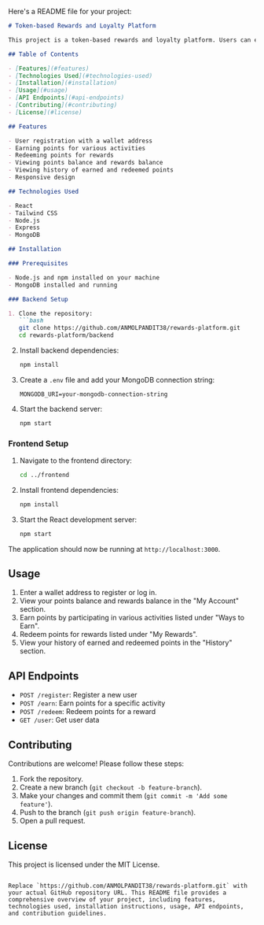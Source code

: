 Here's a README file for your project:

```markdown
# Token-based Rewards and Loyalty Platform

This project is a token-based rewards and loyalty platform. Users can earn and redeem points for various activities and rewards. The frontend is built using React and integrates with backend services to handle user registration, earning tokens, redeeming tokens, and fetching user data.

## Table of Contents

- [Features](#features)
- [Technologies Used](#technologies-used)
- [Installation](#installation)
- [Usage](#usage)
- [API Endpoints](#api-endpoints)
- [Contributing](#contributing)
- [License](#license)

## Features

- User registration with a wallet address
- Earning points for various activities
- Redeeming points for rewards
- Viewing points balance and rewards balance
- Viewing history of earned and redeemed points
- Responsive design

## Technologies Used

- React
- Tailwind CSS
- Node.js
- Express
- MongoDB

## Installation

### Prerequisites

- Node.js and npm installed on your machine
- MongoDB installed and running

### Backend Setup

1. Clone the repository:
   ```bash
   git clone https://github.com/ANMOLPANDIT38/rewards-platform.git
   cd rewards-platform/backend
   ```

2. Install backend dependencies:
   ```bash
   npm install
   ```

3. Create a `.env` file and add your MongoDB connection string:
   ```env
   MONGODB_URI=your-mongodb-connection-string
   ```

4. Start the backend server:
   ```bash
   npm start
   ```

### Frontend Setup

1. Navigate to the frontend directory:
   ```bash
   cd ../frontend
   ```

2. Install frontend dependencies:
   ```bash
   npm install
   ```

3. Start the React development server:
   ```bash
   npm start
   ```

The application should now be running at `http://localhost:3000`.

## Usage

1. Enter a wallet address to register or log in.
2. View your points balance and rewards balance in the "My Account" section.
3. Earn points by participating in various activities listed under "Ways to Earn".
4. Redeem points for rewards listed under "My Rewards".
5. View your history of earned and redeemed points in the "History" section.

## API Endpoints

- `POST /register`: Register a new user
- `POST /earn`: Earn points for a specific activity
- `POST /redeem`: Redeem points for a reward
- `GET /user`: Get user data

## Contributing

Contributions are welcome! Please follow these steps:

1. Fork the repository.
2. Create a new branch (`git checkout -b feature-branch`).
3. Make your changes and commit them (`git commit -m 'Add some feature'`).
4. Push to the branch (`git push origin feature-branch`).
5. Open a pull request.

## License

This project is licensed under the MIT License.
```

Replace `https://github.com/ANMOLPANDIT38/rewards-platform.git` with your actual GitHub repository URL. This README file provides a comprehensive overview of your project, including features, technologies used, installation instructions, usage, API endpoints, and contribution guidelines.
